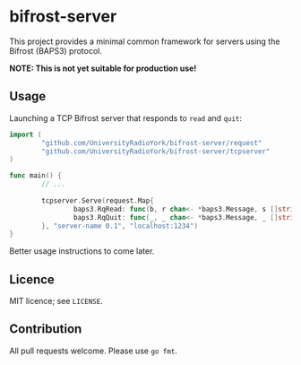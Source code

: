 # bifrost-server

This project provides a minimal common framework for servers using the Bifrost (BAPS3) protocol.

**NOTE: This is not yet suitable for production use!**

## Usage

Launching a TCP Bifrost server that responds to `read` and `quit`:

```go
import (                                                                                                                      "github.com/UniversityRadioYork/baps3-go"
        "github.com/UniversityRadioYork/bifrost-server/request"
        "github.com/UniversityRadioYork/bifrost-server/tcpserver"
)                                                                                                                     

func main() {
        // ...
                    
        tcpserver.Serve(request.Map{                                                                                                                                                                                               
                baps3.RqRead: func(b, r chan<- *baps3.Message, s []string) (bool, error) { return handleRead(b, r, t, s) },                                                                                                        
                baps3.RqQuit: func(_, _ chan<- *baps3.Message, _ []string) (bool, error) { return true, nil },                                                                                                                     
        }, "server-name 0.1", "localhost:1234")                                                                                                             
}
```

Better usage instructions to come later.

## Licence

MIT licence; see `LICENSE`.

## Contribution

All pull requests welcome.  Please use `go fmt`.
